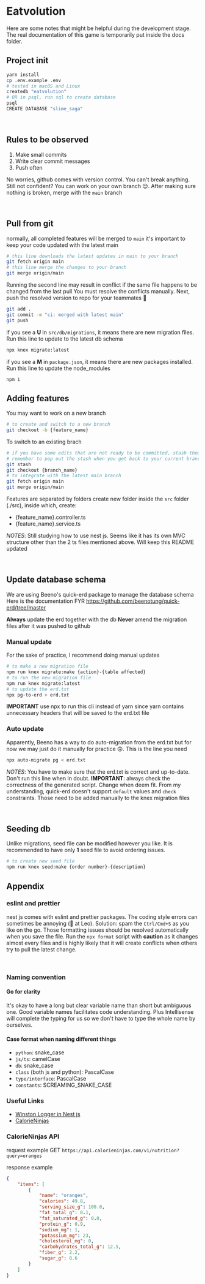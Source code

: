 # Eatvolution
Here are some notes that might be helpful during the development stage. The real documentation of this game is temporarily put inside the docs folder.

## Project init

```bash
yarn install
cp .env.example .env
# tested in macOS and Linux
createdb "eatvolution"
# OR in psql, run sql to create database
psql
CREATE DATABASE "slime_saga"
```

&nbsp;

## Rules to be observed

1. Make small commits
2. Write clear commit messages
3. Push often

No worries, github comes with version control. You can't break anything.
Still not confident? You can work on your own branch 😌. After making sure nothing is broken, merge with the `main` branch

&nbsp;

## Pull from git

normally, all completed features will be merged to `main`
it's important to keep your code updated with the latest main
```bash
# this line downloads the latest updates in main to your branch
git fetch origin main
# this line merge the changes to your branch
git merge origin/main
```
Running the second line may result in conflict if the same file happens to be changed from the last pull
You must resolve the conflicts manually. Next, push the resolved version to repo for your teammates 🥰
```bash
git add .
git commit -m "ci: merged with latest main"
git push
```

if you see a **U** in `src/db/migrations`, it means there are new migration files. Run this line to update to the latest db schema
```bash
npx knex migrate:latest
```

if you see a **M** in `package.json`, it means there are new packages installed. Run this line to update the node_modules
```bash
npm i
```

## Adding features

You may want to work on a new branch
```bash
# to create and switch to a new branch
git checkout -b {feature_name}
```

To switch to an existing brach
```bash
# if you have some edits that are not ready to be committed, stash them temporarily
# remember to pop out the stash when you get back to your current branch by git stash pop
git stash
git checkout {branch_name}
# to integrate with the latest main branch
git fetch origin main
git merge origin/main
```

Features are separated by folders
create new folder inside the `src` folder (./src), inside which, create:
- {feature_name}.controller.ts
- {feature_name}.service.ts

_NOTES_: Still studying how to use nest js. Seems like it has its own MVC structure other than the 2 ts files mentioned above. Will keep this README updated

&nbsp;

## Update database schema

We are using Beeno's quick-erd package to manage the database schema
Here is the documentation FYR
https://github.com/beenotung/quick-erd/tree/master

**Always** update the erd together with the db
**Never** amend the migration files after it was pushed to github

### Manual update

For the sake of practice, I recommend doing manual updates
```bash
# to make a new migration file
npm run knex migrate:make {action}-{table affected}
# to run the new migration file
npm run knex migrate:latest
# to update the erd.txt
npx pg-to-erd > erd.txt
```
**IMPORTANT** use npx to run this cli instead of yarn since yarn contains unnecessary headers that will be saved to the erd.txt file

### Auto update
Apparently, Beeno has a way to do auto-migration from the erd.txt but for now we may just do it manually for practice 🙃. This is the line you need
```bash
npx auto-migrate pg < erd.txt
```
_NOTES_: You have to make sure that the erd.txt is correct and up-to-date. Don't run this line when in doubt.
**IMPORTANT**: always check the correctness of the generated script. Change when deem fit.
From my understanding, quick-erd doesn't support `default` values and `check` constraints. Those need to be added manually to the knex migration files



&nbsp;

## Seeding db

Unlike migrations, seed file can be modified however you like. It is recommended to have only **1** seed file to avoid ordering issues.
```bash
# to create new seed file
npm run knex seed:make {order number}-{description}
```

## Appendix

### eslint and prettier

nest js comes with eslint and prettier packages. The coding style errors can sometimes be annoying (👀 at Leo).
Solution: spam the `Ctrl/Cmd+S` as you like on the go. Those formatting issues should be resolved automatically when you save the file.
Run the `npx format` script with **caution** as it changes almost every files and is highly likely that it will create conflicts when others try to pull the latest change.

&nbsp;

### Naming convention

#### Go for clarity

It's okay to have a long but clear variable name than short but ambiguous one. Good variable names facilitates code understanding. Plus Intellisense will complete the typing for us so we don't have to type the whole name by ourselves.


#### Case format when naming different things 

- `python`: snake_case
- `js/ts`: camelCase
- `db`: snake_case
- `class` (both js and python): PascalCase
- `type/interface`: PascalCase
- `constants`: SCREAMING_SNAKE_CASE


### Useful Links
- [Winston Logger in Nest js](https://timothy.hashnode.dev/advance-your-nestjs-application-with-winston-logger-a-step-by-step-guide)
- [CalorieNinjas](https://calorieninjas.com/)
&nbsp;



### CalorieNinjas API

request example
GET `https://api.calorieninjas.com/v1/nutrition?query=oranges`

response example
```json
{
    "items": [
        {
            "name": "oranges",
            "calories": 49.8,
            "serving_size_g": 100.0,
            "fat_total_g": 0.1,
            "fat_saturated_g": 0.0,
            "protein_g": 0.9,
            "sodium_mg": 1,
            "potassium_mg": 23,
            "cholesterol_mg": 0,
            "carbohydrates_total_g": 12.5,
            "fiber_g": 2.2,
            "sugar_g": 8.6
        }
    ]
}
```
